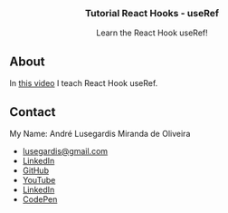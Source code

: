 <br />
<p align="center">

  <h3 align="center">Tutorial React Hooks - useRef</h3>

  <p align="center">
    Learn the React Hook useRef!
  </p>
</p>

## About
In [this video](https://www.youtube.com/watch?v=UVe_gGm7mzc) I teach React Hook useRef.


## Contact
My Name: André Lusegardis Miranda de Oliveira
  * lusegardis@gmail.com
  * [LinkedIn](https://www.linkedin.com/in/andr%C3%A9-lusegardis/detail/recent-activity/shares/)
  * [GitHub](https://github.com/MestreALMO)
  * [YouTube](https://www.youtube.com/channel/UCoxaVAl8-XHPv__s48HMPZA)
  * [LinkedIn](https://twitter.com/Lusegardis)
  * [CodePen](https://codepen.io/MestreALMO)
